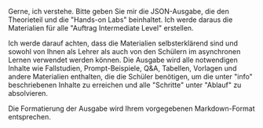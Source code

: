 Gerne, ich verstehe. Bitte geben Sie mir die JSON-Ausgabe, die den Theorieteil und die "Hands-on Labs" beinhaltet. Ich werde daraus die Materialien für alle "Auftrag Intermediate Level" erstellen. 

Ich werde darauf achten, dass die Materialien selbsterklärend sind und sowohl von Ihnen als Lehrer als auch von den Schülern im asynchronen Lernen verwendet werden können. Die Ausgabe wird alle notwendigen Inhalte wie Fallstudien, Prompt-Beispiele, Q&A, Tabellen, Vorlagen und andere Materialien enthalten, die die Schüler benötigen, um die unter "info" beschriebenen Inhalte zu erreichen und alle "Schritte" unter "Ablauf" zu absolvieren. 

Die Formatierung der Ausgabe wird Ihrem vorgegebenen Markdown-Format entsprechen. 
